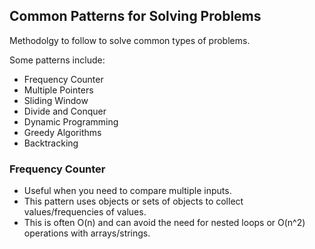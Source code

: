 ## Common Patterns for Solving Problems
Methodolgy to follow to solve common types of problems.

Some patterns include:
* Frequency Counter
* Multiple Pointers
* Sliding Window
* Divide and Conquer
* Dynamic Programming
* Greedy Algorithms
* Backtracking

### Frequency Counter
* Useful when you need to compare multiple inputs.
* This pattern uses objects or sets of objects to collect values/frequencies of values.
* This is often O(n) and can avoid the need for nested loops or O(n^2) operations with arrays/strings.